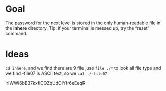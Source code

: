# Goal

The password for the next level is stored in the only human-readable file in the **inhere** directory. Tip: if your terminal is messed up, try the “reset” command.

# Ideas

`cd inhere`, and we find there are 9 file ,use `file ./*` to look all file type and we find -file07 is ASCII text, so we `cat ./-file07` 

lrIWWI6bB37kxfiCQZqUdOIYfr6eEeqR

